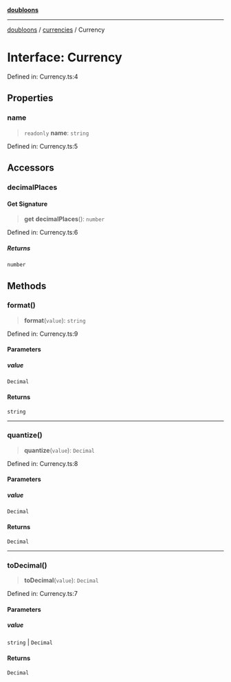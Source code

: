 [**doubloons**](../../../../README.md)

***

[doubloons](../../../../globals.md) / [currencies](../README.md) / Currency

# Interface: Currency

Defined in: Currency.ts:4

## Properties

### name

> `readonly` **name**: `string`

Defined in: Currency.ts:5

## Accessors

### decimalPlaces

#### Get Signature

> **get** **decimalPlaces**(): `number`

Defined in: Currency.ts:6

##### Returns

`number`

## Methods

### format()

> **format**(`value`): `string`

Defined in: Currency.ts:9

#### Parameters

##### value

`Decimal`

#### Returns

`string`

***

### quantize()

> **quantize**(`value`): `Decimal`

Defined in: Currency.ts:8

#### Parameters

##### value

`Decimal`

#### Returns

`Decimal`

***

### toDecimal()

> **toDecimal**(`value`): `Decimal`

Defined in: Currency.ts:7

#### Parameters

##### value

`string` | `Decimal`

#### Returns

`Decimal`
